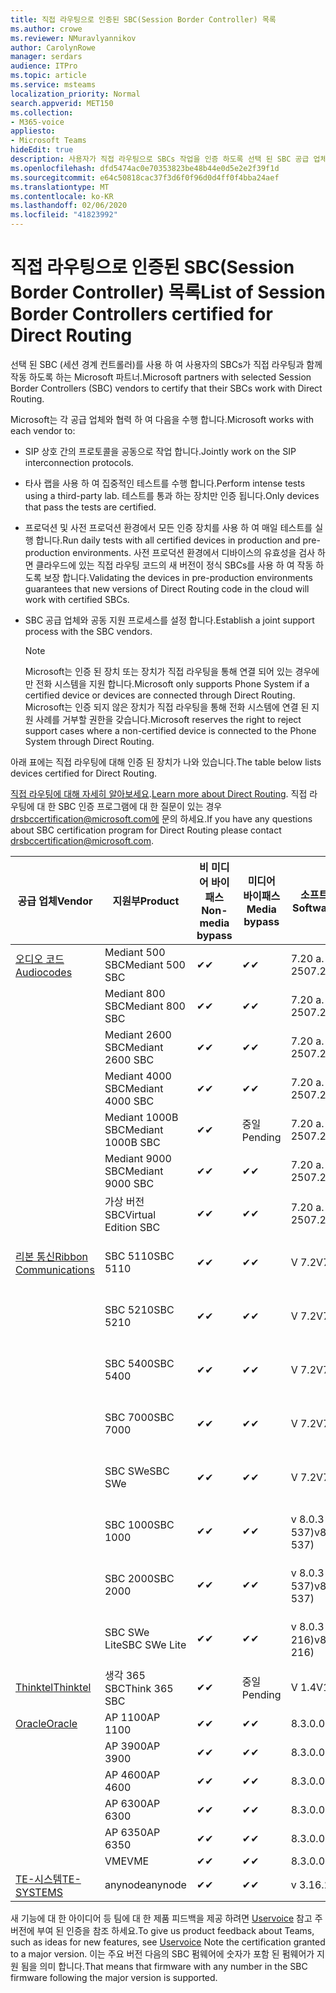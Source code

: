 ```yaml
---
title: 직접 라우팅으로 인증된 SBC(Session Border Controller) 목록
ms.author: crowe
ms.reviewer: NMuravlyannikov
author: CarolynRowe
manager: serdars
audience: ITPro
ms.topic: article
ms.service: msteams
localization_priority: Normal
search.appverid: MET150
ms.collection:
- M365-voice
appliesto:
- Microsoft Teams
hideEdit: true
description: 사용자가 직접 라우팅으로 SBCs 작업을 인증 하도록 선택 된 SBC 공급 업체와의 협력 파트너.
ms.openlocfilehash: dfd5474ac0e70353823be48b44e0d5e2e2f39f1d
ms.sourcegitcommit: e64c50818cac37f3d6f0f96d0d4ff0f4bba24aef
ms.translationtype: MT
ms.contentlocale: ko-KR
ms.lasthandoff: 02/06/2020
ms.locfileid: "41823992"
---
```

# <a name="list-of-session-border-controllers-certified-for-direct-routing"></a><span data-ttu-id="7bf1d-103">직접 라우팅으로 인증된 SBC(Session Border Controller) 목록</span><span class="sxs-lookup"><span data-stu-id="7bf1d-103">List of Session Border Controllers certified for Direct Routing</span></span>

<span data-ttu-id="7bf1d-104">선택 된 SBC (세션 경계 컨트롤러)를 사용 하 여 사용자의 SBCs가 직접 라우팅과 함께 작동 하도록 하는 Microsoft 파트너.</span><span class="sxs-lookup"><span data-stu-id="7bf1d-104">Microsoft partners with selected Session Border Controllers (SBC) vendors to certify that their SBCs work with Direct Routing.</span></span> 

<span data-ttu-id="7bf1d-105">Microsoft는 각 공급 업체와 협력 하 여 다음을 수행 합니다.</span><span class="sxs-lookup"><span data-stu-id="7bf1d-105">Microsoft works with each vendor to:</span></span> 

- <span data-ttu-id="7bf1d-106">SIP 상호 간의 프로토콜을 공동으로 작업 합니다.</span><span class="sxs-lookup"><span data-stu-id="7bf1d-106">Jointly work on the SIP interconnection protocols.</span></span>
- <span data-ttu-id="7bf1d-107">타사 랩을 사용 하 여 집중적인 테스트를 수행 합니다.</span><span class="sxs-lookup"><span data-stu-id="7bf1d-107">Perform intense tests using a third-party lab.</span></span> <span data-ttu-id="7bf1d-108">테스트를 통과 하는 장치만 인증 됩니다.</span><span class="sxs-lookup"><span data-stu-id="7bf1d-108">Only devices that pass the tests are certified.</span></span> 
- <span data-ttu-id="7bf1d-109">프로덕션 및 사전 프로덕션 환경에서 모든 인증 장치를 사용 하 여 매일 테스트를 실행 합니다.</span><span class="sxs-lookup"><span data-stu-id="7bf1d-109">Run daily tests with all certified devices in production and pre-production environments.</span></span> <span data-ttu-id="7bf1d-110">사전 프로덕션 환경에서 디바이스의 유효성을 검사 하면 클라우드에 있는 직접 라우팅 코드의 새 버전이 정식 SBCs를 사용 하 여 작동 하도록 보장 합니다.</span><span class="sxs-lookup"><span data-stu-id="7bf1d-110">Validating the devices in pre-production environments guarantees that new versions of Direct Routing code in the cloud will work with certified SBCs.</span></span> 
- <span data-ttu-id="7bf1d-111">SBC 공급 업체와 공동 지원 프로세스를 설정 합니다.</span><span class="sxs-lookup"><span data-stu-id="7bf1d-111">Establish a joint support process with the SBC vendors.</span></span>


  > [!NOTE]
  > <span data-ttu-id="7bf1d-112">Microsoft는 인증 된 장치 또는 장치가 직접 라우팅을 통해 연결 되어 있는 경우에만 전화 시스템을 지원 합니다.</span><span class="sxs-lookup"><span data-stu-id="7bf1d-112">Microsoft only supports Phone System if a certified device or devices are connected through Direct Routing.</span></span> <span data-ttu-id="7bf1d-113">Microsoft는 인증 되지 않은 장치가 직접 라우팅을 통해 전화 시스템에 연결 된 지원 사례를 거부할 권한을 갖습니다.</span><span class="sxs-lookup"><span data-stu-id="7bf1d-113">Microsoft reserves the right to reject support cases where a non-certified device is connected to the Phone System through Direct Routing.</span></span> 

<span data-ttu-id="7bf1d-114">아래 표에는 직접 라우팅에 대해 인증 된 장치가 나와 있습니다.</span><span class="sxs-lookup"><span data-stu-id="7bf1d-114">The table below lists devices certified for Direct Routing.</span></span> 

<span data-ttu-id="7bf1d-115">[직접 라우팅에 대해 자세히 알아보세요](https://aka.ms/dr).</span><span class="sxs-lookup"><span data-stu-id="7bf1d-115">[Learn more about Direct Routing](https://aka.ms/dr).</span></span> <span data-ttu-id="7bf1d-116">직접 라우팅에 대 한 SBC 인증 프로그램에 대 한 질문이 있는 경우 drsbccertification@microsoft.com에 문의 하세요.</span><span class="sxs-lookup"><span data-stu-id="7bf1d-116">If you have any questions about SBC certification program for Direct Routing please contact drsbccertification@microsoft.com.</span></span>


|                                                       <span data-ttu-id="7bf1d-117">공급 업체</span><span class="sxs-lookup"><span data-stu-id="7bf1d-117">Vendor</span></span>                                                        |       <span data-ttu-id="7bf1d-118">지원부</span><span class="sxs-lookup"><span data-stu-id="7bf1d-118">Product</span></span>       | <span data-ttu-id="7bf1d-119">비 미디어 바이패스</span><span class="sxs-lookup"><span data-stu-id="7bf1d-119">Non-media bypass</span></span> | <span data-ttu-id="7bf1d-120">미디어 바이패스</span><span class="sxs-lookup"><span data-stu-id="7bf1d-120">Media bypass</span></span> | <span data-ttu-id="7bf1d-121">소프트웨어 버전</span><span class="sxs-lookup"><span data-stu-id="7bf1d-121">Software version</span></span> | <span data-ttu-id="7bf1d-122">E911 공급자를 사용 하 여 유효성 검사</span><span class="sxs-lookup"><span data-stu-id="7bf1d-122">Validated with E911 providers</span></span> | <span data-ttu-id="7bf1d-123">ELIN 가능</span><span class="sxs-lookup"><span data-stu-id="7bf1d-123">ELIN capable</span></span>
|---------------------------------------------------------------------------------------------------------------------|---------------------|------------------|--------------|------------------|-----------------|------------------|
| [<span data-ttu-id="7bf1d-124">오디오 코드</span><span class="sxs-lookup"><span data-stu-id="7bf1d-124">Audiocodes</span></span>](https://www.audiocodes.com/solutions-products/products/products-for-microsoft-365/direct-routing-for-microsoft-teams) |   <span data-ttu-id="7bf1d-125">Mediant 500 SBC</span><span class="sxs-lookup"><span data-stu-id="7bf1d-125">Mediant 500 SBC</span></span>   |     <span data-ttu-id="7bf1d-126">&#10004;</span><span class="sxs-lookup"><span data-stu-id="7bf1d-126">&#10004;</span></span>     |   <span data-ttu-id="7bf1d-127">&#10004;</span><span class="sxs-lookup"><span data-stu-id="7bf1d-127">&#10004;</span></span>    |  <span data-ttu-id="7bf1d-128">7.20 a. 250</span><span class="sxs-lookup"><span data-stu-id="7bf1d-128">7.20A.250</span></span>   |
|                                                                                                                     |   <span data-ttu-id="7bf1d-129">Mediant 800 SBC</span><span class="sxs-lookup"><span data-stu-id="7bf1d-129">Mediant 800 SBC</span></span>   |     <span data-ttu-id="7bf1d-130">&#10004;</span><span class="sxs-lookup"><span data-stu-id="7bf1d-130">&#10004;</span></span>     |   <span data-ttu-id="7bf1d-131">&#10004;</span><span class="sxs-lookup"><span data-stu-id="7bf1d-131">&#10004;</span></span>     |  <span data-ttu-id="7bf1d-132">7.20 a. 250</span><span class="sxs-lookup"><span data-stu-id="7bf1d-132">7.20A.250</span></span>   |    |    |
|                                                                                                                     |  <span data-ttu-id="7bf1d-133">Mediant 2600 SBC</span><span class="sxs-lookup"><span data-stu-id="7bf1d-133">Mediant 2600 SBC</span></span>   |     <span data-ttu-id="7bf1d-134">&#10004;</span><span class="sxs-lookup"><span data-stu-id="7bf1d-134">&#10004;</span></span>     |   <span data-ttu-id="7bf1d-135">&#10004;</span><span class="sxs-lookup"><span data-stu-id="7bf1d-135">&#10004;</span></span>    |  <span data-ttu-id="7bf1d-136">7.20 a. 250</span><span class="sxs-lookup"><span data-stu-id="7bf1d-136">7.20A.250</span></span>   |     |    |    
|                                                                                                                     |  <span data-ttu-id="7bf1d-137">Mediant 4000 SBC</span><span class="sxs-lookup"><span data-stu-id="7bf1d-137">Mediant 4000 SBC</span></span>   |     <span data-ttu-id="7bf1d-138">&#10004;</span><span class="sxs-lookup"><span data-stu-id="7bf1d-138">&#10004;</span></span>     |   <span data-ttu-id="7bf1d-139">&#10004;</span><span class="sxs-lookup"><span data-stu-id="7bf1d-139">&#10004;</span></span>     |  <span data-ttu-id="7bf1d-140">7.20 a. 250</span><span class="sxs-lookup"><span data-stu-id="7bf1d-140">7.20A.250</span></span>   |     |    |    
|                                                                                                                     | <span data-ttu-id="7bf1d-141">Mediant 1000B SBC</span><span class="sxs-lookup"><span data-stu-id="7bf1d-141">Mediant 1000B  SBC</span></span>  |     <span data-ttu-id="7bf1d-142">&#10004;</span><span class="sxs-lookup"><span data-stu-id="7bf1d-142">&#10004;</span></span>     |   <span data-ttu-id="7bf1d-143">중일</span><span class="sxs-lookup"><span data-stu-id="7bf1d-143">Pending</span></span>     |  <span data-ttu-id="7bf1d-144">7.20 a. 250</span><span class="sxs-lookup"><span data-stu-id="7bf1d-144">7.20A.250</span></span>  |    |    |    
|                                                                                                                     | <span data-ttu-id="7bf1d-145">Mediant 9000 SBC</span><span class="sxs-lookup"><span data-stu-id="7bf1d-145">Mediant 9000  SBC</span></span>  |     <span data-ttu-id="7bf1d-146">&#10004;</span><span class="sxs-lookup"><span data-stu-id="7bf1d-146">&#10004;</span></span>     |   <span data-ttu-id="7bf1d-147">&#10004;</span><span class="sxs-lookup"><span data-stu-id="7bf1d-147">&#10004;</span></span>     |  <span data-ttu-id="7bf1d-148">7.20 a. 250</span><span class="sxs-lookup"><span data-stu-id="7bf1d-148">7.20A.250</span></span>   |    |    |                                                                       
|                                                                                                                     | <span data-ttu-id="7bf1d-149">가상 버전 SBC</span><span class="sxs-lookup"><span data-stu-id="7bf1d-149">Virtual Edition SBC</span></span> |     <span data-ttu-id="7bf1d-150">&#10004;</span><span class="sxs-lookup"><span data-stu-id="7bf1d-150">&#10004;</span></span>     |   <span data-ttu-id="7bf1d-151">&#10004;</span><span class="sxs-lookup"><span data-stu-id="7bf1d-151">&#10004;</span></span>     |  <span data-ttu-id="7bf1d-152">7.20 a. 250</span><span class="sxs-lookup"><span data-stu-id="7bf1d-152">7.20A.250</span></span> |    |    |    
|  [<span data-ttu-id="7bf1d-153">리본 통신</span><span class="sxs-lookup"><span data-stu-id="7bf1d-153">Ribbon Communications</span></span>](https://ribboncommunications.com/solutions/enterprise-solutions/microsoft-skype-business)  |      <span data-ttu-id="7bf1d-154">SBC 5110</span><span class="sxs-lookup"><span data-stu-id="7bf1d-154">SBC 5110</span></span>       |     <span data-ttu-id="7bf1d-155">&#10004;</span><span class="sxs-lookup"><span data-stu-id="7bf1d-155">&#10004;</span></span>     |   <span data-ttu-id="7bf1d-156">&#10004;</span><span class="sxs-lookup"><span data-stu-id="7bf1d-156">&#10004;</span></span>    |       <span data-ttu-id="7bf1d-157">V 7.2</span><span class="sxs-lookup"><span data-stu-id="7bf1d-157">V7.2</span></span>       |  <span data-ttu-id="7bf1d-158">Intrado</span><span class="sxs-lookup"><span data-stu-id="7bf1d-158">Intrado ERS</span></span> <br><span data-ttu-id="7bf1d-159">Intrado</span><span class="sxs-lookup"><span data-stu-id="7bf1d-159">Intrado EGW</span></span> |   <span data-ttu-id="7bf1d-160">아니요</span><span class="sxs-lookup"><span data-stu-id="7bf1d-160">No</span></span> |    
|                                                                                                                     |      <span data-ttu-id="7bf1d-161">SBC 5210</span><span class="sxs-lookup"><span data-stu-id="7bf1d-161">SBC 5210</span></span>       |     <span data-ttu-id="7bf1d-162">&#10004;</span><span class="sxs-lookup"><span data-stu-id="7bf1d-162">&#10004;</span></span>     |  <span data-ttu-id="7bf1d-163">&#10004;</span><span class="sxs-lookup"><span data-stu-id="7bf1d-163">&#10004;</span></span>    |       <span data-ttu-id="7bf1d-164">V 7.2</span><span class="sxs-lookup"><span data-stu-id="7bf1d-164">V7.2</span></span>       |   <span data-ttu-id="7bf1d-165">Intrado</span><span class="sxs-lookup"><span data-stu-id="7bf1d-165">Intrado ERS</span></span> <br><span data-ttu-id="7bf1d-166">Intrado</span><span class="sxs-lookup"><span data-stu-id="7bf1d-166">Intrado EGW</span></span>  | <span data-ttu-id="7bf1d-167">아니요</span><span class="sxs-lookup"><span data-stu-id="7bf1d-167">No</span></span>   |    
|                                                                                                                     |      <span data-ttu-id="7bf1d-168">SBC 5400</span><span class="sxs-lookup"><span data-stu-id="7bf1d-168">SBC 5400</span></span>       |     <span data-ttu-id="7bf1d-169">&#10004;</span><span class="sxs-lookup"><span data-stu-id="7bf1d-169">&#10004;</span></span>     |   <span data-ttu-id="7bf1d-170">&#10004;</span><span class="sxs-lookup"><span data-stu-id="7bf1d-170">&#10004;</span></span>   |       <span data-ttu-id="7bf1d-171">V 7.2</span><span class="sxs-lookup"><span data-stu-id="7bf1d-171">V7.2</span></span>       |  <span data-ttu-id="7bf1d-172">Intrado</span><span class="sxs-lookup"><span data-stu-id="7bf1d-172">Intrado ERS</span></span> <br><span data-ttu-id="7bf1d-173">Intrado</span><span class="sxs-lookup"><span data-stu-id="7bf1d-173">Intrado EGW</span></span>    |<span data-ttu-id="7bf1d-174">아니요</span><span class="sxs-lookup"><span data-stu-id="7bf1d-174">No</span></span>|    
|                                                                                                                     |      <span data-ttu-id="7bf1d-175">SBC 7000</span><span class="sxs-lookup"><span data-stu-id="7bf1d-175">SBC 7000</span></span>       |     <span data-ttu-id="7bf1d-176">&#10004;</span><span class="sxs-lookup"><span data-stu-id="7bf1d-176">&#10004;</span></span>     |   <span data-ttu-id="7bf1d-177">&#10004;</span><span class="sxs-lookup"><span data-stu-id="7bf1d-177">&#10004;</span></span>    |       <span data-ttu-id="7bf1d-178">V 7.2</span><span class="sxs-lookup"><span data-stu-id="7bf1d-178">V7.2</span></span>       |   <span data-ttu-id="7bf1d-179">Intrado</span><span class="sxs-lookup"><span data-stu-id="7bf1d-179">Intrado ERS</span></span> <br><span data-ttu-id="7bf1d-180">Intrado</span><span class="sxs-lookup"><span data-stu-id="7bf1d-180">Intrado EGW</span></span>  |  <span data-ttu-id="7bf1d-181">아니요</span><span class="sxs-lookup"><span data-stu-id="7bf1d-181">No</span></span>  |    
|                                                                                                                     |       <span data-ttu-id="7bf1d-182">SBC SWe</span><span class="sxs-lookup"><span data-stu-id="7bf1d-182">SBC SWe</span></span>       |     <span data-ttu-id="7bf1d-183">&#10004;</span><span class="sxs-lookup"><span data-stu-id="7bf1d-183">&#10004;</span></span>     |   <span data-ttu-id="7bf1d-184">&#10004;</span><span class="sxs-lookup"><span data-stu-id="7bf1d-184">&#10004;</span></span>   |       <span data-ttu-id="7bf1d-185">V 7.2</span><span class="sxs-lookup"><span data-stu-id="7bf1d-185">V7.2</span></span>       |   <span data-ttu-id="7bf1d-186">Intrado</span><span class="sxs-lookup"><span data-stu-id="7bf1d-186">Intrado ERS</span></span> <br><span data-ttu-id="7bf1d-187">Intrado</span><span class="sxs-lookup"><span data-stu-id="7bf1d-187">Intrado EGW</span></span> |   <span data-ttu-id="7bf1d-188">아니요</span><span class="sxs-lookup"><span data-stu-id="7bf1d-188">No</span></span> |    
|                                                                                                                     |      <span data-ttu-id="7bf1d-189">SBC 1000</span><span class="sxs-lookup"><span data-stu-id="7bf1d-189">SBC 1000</span></span>       |     <span data-ttu-id="7bf1d-190">&#10004;</span><span class="sxs-lookup"><span data-stu-id="7bf1d-190">&#10004;</span></span>     |   <span data-ttu-id="7bf1d-191">&#10004;</span><span class="sxs-lookup"><span data-stu-id="7bf1d-191">&#10004;</span></span>    |      <span data-ttu-id="7bf1d-192">v 8.0.3 (빌드 537)</span><span class="sxs-lookup"><span data-stu-id="7bf1d-192">v8.0.3 (build 537)</span></span>     |  <span data-ttu-id="7bf1d-193">Intrado</span><span class="sxs-lookup"><span data-stu-id="7bf1d-193">Intrado ERS</span></span> <br><span data-ttu-id="7bf1d-194">Intrado</span><span class="sxs-lookup"><span data-stu-id="7bf1d-194">Intrado EGW</span></span>   |  <span data-ttu-id="7bf1d-195">중일</span><span class="sxs-lookup"><span data-stu-id="7bf1d-195">Pending</span></span>  |    
|                                                                                                                     |      <span data-ttu-id="7bf1d-196">SBC 2000</span><span class="sxs-lookup"><span data-stu-id="7bf1d-196">SBC 2000</span></span>       |     <span data-ttu-id="7bf1d-197">&#10004;</span><span class="sxs-lookup"><span data-stu-id="7bf1d-197">&#10004;</span></span>     |   <span data-ttu-id="7bf1d-198">&#10004;</span><span class="sxs-lookup"><span data-stu-id="7bf1d-198">&#10004;</span></span>   |     <span data-ttu-id="7bf1d-199">v 8.0.3 (빌드 537)</span><span class="sxs-lookup"><span data-stu-id="7bf1d-199">v8.0.3 (build 537)</span></span>     |  <span data-ttu-id="7bf1d-200">Intrado</span><span class="sxs-lookup"><span data-stu-id="7bf1d-200">Intrado ERS</span></span> <br><span data-ttu-id="7bf1d-201">Intrado</span><span class="sxs-lookup"><span data-stu-id="7bf1d-201">Intrado EGW</span></span>  |  <span data-ttu-id="7bf1d-202">중일</span><span class="sxs-lookup"><span data-stu-id="7bf1d-202">Pending</span></span>  |    
|                                                                                                                     |    <span data-ttu-id="7bf1d-203">SBC SWe Lite</span><span class="sxs-lookup"><span data-stu-id="7bf1d-203">SBC SWe Lite</span></span>     |     <span data-ttu-id="7bf1d-204">&#10004;</span><span class="sxs-lookup"><span data-stu-id="7bf1d-204">&#10004;</span></span>     |  <span data-ttu-id="7bf1d-205">&#10004;</span><span class="sxs-lookup"><span data-stu-id="7bf1d-205">&#10004;</span></span>    |      <span data-ttu-id="7bf1d-206">v 8.0.3 (빌드 216)</span><span class="sxs-lookup"><span data-stu-id="7bf1d-206">v8.0.3 (build 216)</span></span>    |  <span data-ttu-id="7bf1d-207">Intrado</span><span class="sxs-lookup"><span data-stu-id="7bf1d-207">Intrado ERS</span></span> <br><span data-ttu-id="7bf1d-208">Intrado</span><span class="sxs-lookup"><span data-stu-id="7bf1d-208">Intrado EGW</span></span>   |  <span data-ttu-id="7bf1d-209">중일</span><span class="sxs-lookup"><span data-stu-id="7bf1d-209">Pending</span></span>  |    
|                     [<span data-ttu-id="7bf1d-210">Thinktel</span><span class="sxs-lookup"><span data-stu-id="7bf1d-210">Thinktel</span></span>](https://www.thinktel.ca/services/think-365/think-365-overview/)                      |    <span data-ttu-id="7bf1d-211">생각 365 SBC</span><span class="sxs-lookup"><span data-stu-id="7bf1d-211">Think 365 SBC</span></span>    |     <span data-ttu-id="7bf1d-212">&#10004;</span><span class="sxs-lookup"><span data-stu-id="7bf1d-212">&#10004;</span></span>     |   <span data-ttu-id="7bf1d-213">중일</span><span class="sxs-lookup"><span data-stu-id="7bf1d-213">Pending</span></span>    |       <span data-ttu-id="7bf1d-214">V 1.4</span><span class="sxs-lookup"><span data-stu-id="7bf1d-214">V1.4</span></span>       |     |    |    
|                     [<span data-ttu-id="7bf1d-215">Oracle</span><span class="sxs-lookup"><span data-stu-id="7bf1d-215">Oracle</span></span>](https://www.oracle.com/industries/communications/enterprise-session-border-controller/microsoft.html)                      |    <span data-ttu-id="7bf1d-216">AP 1100</span><span class="sxs-lookup"><span data-stu-id="7bf1d-216">AP 1100</span></span>      |    <span data-ttu-id="7bf1d-217">&#10004;</span><span class="sxs-lookup"><span data-stu-id="7bf1d-217">&#10004;</span></span>     |    <span data-ttu-id="7bf1d-218">&#10004;</span><span class="sxs-lookup"><span data-stu-id="7bf1d-218">&#10004;</span></span>    |   <span data-ttu-id="7bf1d-219">8.3.0.0.1</span><span class="sxs-lookup"><span data-stu-id="7bf1d-219">8.3.0.0.1</span></span> |    |    |    
|                                                                                                                    |    <span data-ttu-id="7bf1d-220">AP 3900</span><span class="sxs-lookup"><span data-stu-id="7bf1d-220">AP 3900</span></span>           |    <span data-ttu-id="7bf1d-221">&#10004;</span><span class="sxs-lookup"><span data-stu-id="7bf1d-221">&#10004;</span></span>     |    <span data-ttu-id="7bf1d-222">&#10004;</span><span class="sxs-lookup"><span data-stu-id="7bf1d-222">&#10004;</span></span>   |   <span data-ttu-id="7bf1d-223">8.3.0.0.1</span><span class="sxs-lookup"><span data-stu-id="7bf1d-223">8.3.0.0.1</span></span>  |    |    |    
|                                                                                                                    |      <span data-ttu-id="7bf1d-224">AP 4600</span><span class="sxs-lookup"><span data-stu-id="7bf1d-224">AP 4600</span></span>         |    <span data-ttu-id="7bf1d-225">&#10004;</span><span class="sxs-lookup"><span data-stu-id="7bf1d-225">&#10004;</span></span>   |    <span data-ttu-id="7bf1d-226">&#10004;</span><span class="sxs-lookup"><span data-stu-id="7bf1d-226">&#10004;</span></span>     |     <span data-ttu-id="7bf1d-227">8.3.0.0.1</span><span class="sxs-lookup"><span data-stu-id="7bf1d-227">8.3.0.0.1</span></span>  |   |    |    
|                                                                                                                    |      <span data-ttu-id="7bf1d-228">AP 6300</span><span class="sxs-lookup"><span data-stu-id="7bf1d-228">AP 6300</span></span>         |    <span data-ttu-id="7bf1d-229">&#10004;</span><span class="sxs-lookup"><span data-stu-id="7bf1d-229">&#10004;</span></span>   |    <span data-ttu-id="7bf1d-230">&#10004;</span><span class="sxs-lookup"><span data-stu-id="7bf1d-230">&#10004;</span></span>     |     <span data-ttu-id="7bf1d-231">8.3.0.0.1</span><span class="sxs-lookup"><span data-stu-id="7bf1d-231">8.3.0.0.1</span></span>  |   |    |    
|                                                                                                                   |      <span data-ttu-id="7bf1d-232">AP 6350</span><span class="sxs-lookup"><span data-stu-id="7bf1d-232">AP 6350</span></span>           |    <span data-ttu-id="7bf1d-233">&#10004;</span><span class="sxs-lookup"><span data-stu-id="7bf1d-233">&#10004;</span></span>   |    <span data-ttu-id="7bf1d-234">&#10004;</span><span class="sxs-lookup"><span data-stu-id="7bf1d-234">&#10004;</span></span>    |     <span data-ttu-id="7bf1d-235">8.3.0.0.1</span><span class="sxs-lookup"><span data-stu-id="7bf1d-235">8.3.0.0.1</span></span>  |        |    |                                            
|                                                                                                                    |      <span data-ttu-id="7bf1d-236">VME</span><span class="sxs-lookup"><span data-stu-id="7bf1d-236">VME</span></span>           |    <span data-ttu-id="7bf1d-237">&#10004;</span><span class="sxs-lookup"><span data-stu-id="7bf1d-237">&#10004;</span></span>    |    <span data-ttu-id="7bf1d-238">&#10004;</span><span class="sxs-lookup"><span data-stu-id="7bf1d-238">&#10004;</span></span>    |     <span data-ttu-id="7bf1d-239">8.3.0.0.1</span><span class="sxs-lookup"><span data-stu-id="7bf1d-239">8.3.0.0.1</span></span>   |    |    |    
|                     [<span data-ttu-id="7bf1d-240">TE-시스템</span><span class="sxs-lookup"><span data-stu-id="7bf1d-240">TE-SYSTEMS</span></span>](https://www.anynode.de/anynode-and-microsoft-teams/)                               |     <span data-ttu-id="7bf1d-241">anynode</span><span class="sxs-lookup"><span data-stu-id="7bf1d-241">anynode</span></span>         |     <span data-ttu-id="7bf1d-242">&#10004;</span><span class="sxs-lookup"><span data-stu-id="7bf1d-242">&#10004;</span></span>   |  <span data-ttu-id="7bf1d-243">&#10004;</span><span class="sxs-lookup"><span data-stu-id="7bf1d-243">&#10004;</span></span>   |      <span data-ttu-id="7bf1d-244">v 3.16.2</span><span class="sxs-lookup"><span data-stu-id="7bf1d-244">v3.16.2</span></span>      |     |    |    

<span data-ttu-id="7bf1d-245">새 기능에 대 한 아이디어 등 팀에 대 한 제품 피드백을 제공 하려면 [Uservoice](https://microsoftteams.uservoice.com) 참고 주 버전에 부여 된 인증을 참조 하세요.</span><span class="sxs-lookup"><span data-stu-id="7bf1d-245">To give us product feedback about Teams, such as ideas for new features, see [Uservoice](https://microsoftteams.uservoice.com) Note the certification granted to a major version.</span></span> <span data-ttu-id="7bf1d-246">이는 주요 버전 다음의 SBC 펌웨어에 숫자가 포함 된 펌웨어가 지원 됨을 의미 합니다.</span><span class="sxs-lookup"><span data-stu-id="7bf1d-246">That means that firmware with any number in the SBC firmware following the major version is supported.</span></span>
